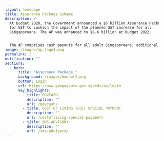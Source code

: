 ```yaml
---
layout: homepage
title: Assurance Package Scheme
description: >-
  At Budget 2020, the Government announced a $6 billion Assurance Package (AP)
  for GST to cushion the impact of the planned GST increase for all
  Singaporeans. The AP was enhanced to $6.6 billion at Budget 2022.


  The AP comprises cash payouts for all adult Singaporeans, additional cash for lower-income seniors, additional GST Voucher – U-Save, MediSave top-ups for children and seniors, and Community Development Council (CDC) Vouchers for Singaporean households. In addition, the Government will provide a top up to the Citizens’ Consultative Committee (CCC) ComCare Fund and grants to self-help groups.
image: /images/ap_logo1.png
permalink: /
notification: ""
sections:
  - hero:
      title: "Assurance Package "
      background: /images/banner1.png
      button: Login
      url: https://www.govpayouts.gov.sg/cds/ap/login
      key_highlights:
        - title: GOVCASH
          description: ""
          url: /govcash/
        - title: COST OF LIVING (COL) SPECIAL PAYMENT
          description: ""
          url: /costofliving-special-payment/
        - title: SMS ADVISORY
          description: ""
          url: /sms-advisory/
---
```

